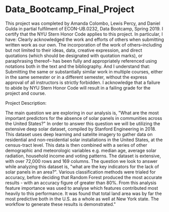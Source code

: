 # Data_Bootcamp_Final_Project

This project was completed by Amanda Colombo, Lewis Percy, and Daniel Gulda in partial fulfilment of ECON-UB.0232,
Data Bootcamp, Spring 2019. I certify that the NYU Stern Honor Code applies to this project.
In particular, I have:
Clearly acknowledged the work and efforts of others when submitting written work as our own.
The incorporation of the work of others–including but not limited to their ideas, data, creative
expression, and direct quotations (which should be designated with quotation marks), or paraphrasing thereof– 
has been fully and appropriately referenced using notations both in the text
and the bibliography.
And I understand that:
Submitting the same or substantially similar work in multiple courses, either in the same semester
or in a different semester, without the express approval of all instructors is strictly forbidden.
I acknowledge that a failure to abide by NYU Stern Honor Code will result in a failing grade for
the project and course.

Project Description:

The main question we are exploring in our analysis is, 
"What are the most important predictors for the absence of solar panels in communities across the United States?"
In order to answer this question we will be utilizing the extensive deep solar dataset, compiled by Stanford Engineering 
in 2018. This dataset uses deep learning and satelite imagery to gather data on residential and non-residential solar 
installations in the United States, at the census-tract level. This data is then combined with a series of other demographic
and meteorologic variables e.g. median age, average solar radiation, household income and voting patterns. The dataset is 
extensive, with over 72,000 rows and 169 columns. The question we look to answer while analyzing this dataset is, 
"what are the key indicators for the lack of solar panels in an area?". Various classification methods were trialed for 
accuracy, before deciding that Random Forest produced the most accurate results - with an accuracy figure of greater than 80%.
From this analysis feature importance was used to analyse which features contributed most heavily to this performance. 
It was found that total land area was by far the most predictive both in the U.S. as a whole as well at New York state. 
The workflow to generate these results is demonstrated."
